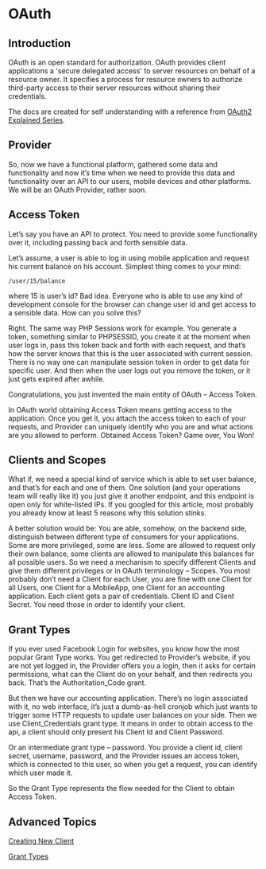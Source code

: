 # OAuth

## Introduction
OAuth is an open standard for authorization. OAuth provides client applications a 'secure delegated access' to server resources on behalf of a resource owner. It specifies a process for resource owners to authorize third-party access to their server resources without sharing their credentials.

The docs are created for self understanding with a reference from [OAuth2 Explained Series](http://blog.tankist.de/blog/2013/07/16/oauth2-explained-part-1-principles-and-terminology/).

## Provider
So, now we have a functional platform, gathered some data and functionality and now it’s time when we need to provide this data and functionality over an API to our users, mobile devices and other platforms. We will be an OAuth Provider, rather soon.

## Access Token
Let’s say you have an API to protect. You need to provide some functionality over it, including passing back and forth sensible data.

Let’s assume, a user is able to log in using mobile application and request his current balance on his account. Simplest thing comes to your mind:
```
/user/15/balance
```
where 15 is user’s id? Bad idea. Everyone who is able to use any kind of development console for the browser can change user id and get access to a sensible data. How can you solve this?

Right. The same way PHP Sessions work for example. You generate a token, something similar to PHPSESSID, you create it at the moment when user logs in, pass this token back and forth with each request, and that’s how the server knows that this is the user associated with current session. There is no way one can manipulate session token in order to get data for specific user. And then when the user logs out you remove the token, or it just gets expired after awhile.

Congratulations, you just invented the main entity of OAuth – Access Token.

In OAuth world obtaining Access Token means getting access to the application. Once you get it, you attach the access token to each of your requests, and Provider can uniquely identify who you are and what actions are you allowed to perform. Obtained Access Token? Game over, You Won!

## Clients and Scopes
What if, we need a special kind of service which is able to set user balance, and that’s for each and one of them. One solution (and your operations team will really like it) you just give it another endpoint, and this endpoint is open only for white-listed IPs. If you googled for this article, most probably you already know at least 5 reasons why this solution stinks.

A better solution would be: You are able, somehow, on the backend side, distinguish between different type of consumers for your applications. Some are more privileged, some are less. Some are allowed to request only their own balance, some clients are allowed to manipulate this balances for all possible users. So we need a mechanism to specify different Clients and give them different privileges or in OAuth terminology – Scopes. You most probably don’t need a Client for each User, you are fine with one Client for all Users, one Client for a MobileApp, one Client for an accounting application. Each client gets a pair of credentials. Client ID and Client Secret. You need those in order to identify your client.

## Grant Types

If you ever used Facebook Login for websites, you know how the most popular Grant Type works. You get redirected to Provider’s website, if you are not yet logged in, the Provider offers you a login, then it asks for certain permissions, what can the Client do on your behalf, and then redirects you back. That’s the Authoritation_Code grant.

But then we have our accounting application. There’s no login associated with it, no web interface, it’s just a dumb-as-hell cronjob which just wants to trigger some HTTP requests to update user balances on your side. Then we use Client_Credentials grant type. It means in order to obtain access to the api, a client should only present his Client Id and Client Password.

Or an intermediate grant type – password. You provide a client id, client secret, username, password, and the Provider issues an access token, which is connected to this user, so when you get a request, you can identify which user made it.

So the Grant Type represents the flow needed for the Client to obtain Access Token.

## Advanced Topics
[Creating New Client](client-creation.md)

[Grant Types](default-grant-types.md)